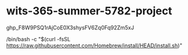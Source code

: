 # wits-365-summer-5782-project
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

/bin/bash -c "$(curl -fsSL https://raw.githubusercontent.com/Homebrew/install/HEAD/install.sh)"
